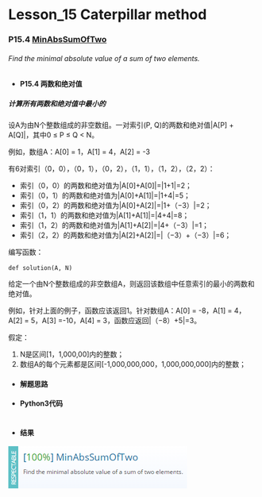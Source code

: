 # Lesson_15 Caterpillar method 

### P15.4 [MinAbsSumOfTwo](https://app.codility.com/programmers/lessons/15-caterpillar_method/min_abs_sum_of_two/) 

###### Find the minimal absolute value of a sum of two elements.

* #### P15.4  两数和绝对值

##### 计算所有两数和绝对值中最小的

设A为由N个整数组成的非空数组。一对索引(P, Q)的两数和绝对值|A[P] + A[Q]|，其中0 ≤ P ≤ Q < N。

例如，数组A：A[0] = 1，A[1] = 4，A[2] = -3

有6对索引（0，0），（0，1），（0，2），（1，1），（1，2），（2，2）：

* 索引（0，0）的两数和绝对值为|A[0]+A[0]|=|1+1|=2；
* 索引（0，1）的两数和绝对值为|A[0]+A[1]|=|1+4|=5；
* 索引（0，2）的两数和绝对值为|A[0]+A[2]|=|1+（−3）|=2；
* 索引（1，1）的两数和绝对值为|A[1]+A[1]|=|4+4|=8；
* 索引（1，2）的两数和绝对值为|A[1]+A[2]|=|4+（−3）|=1；
* 索引（2，2）的两数和绝对值为|A[2]+A[2]|=|（−3）+（−3）|=6；

编写函数：
```
def solution(A, N)
```

给定一个由N个整数组成的非空数组A，则返回该数组中任意索引的最小的两数和绝对值。

例如，针对上面的例子，函数应该返回1。针对数组A：A[0] = -8，A[1] = 4，A[2] = 5，A[3] =-10，A[4] = 3，函数应返回|（−8）+5|=3。

假定：

  1. N是区间[1，1,000,00]内的整数；
  2. 数组A的每个元素都是区间[-1,000,000,000，1,000,000,000]内的整数；

* #### 解题思路


* #### Python3代码

```

```

* #### 结果

![image](https://github.com/Anfany/Codility-Lessons-By-Python3/blob/master/L15_Caterpillar%20method/15.4.png)
